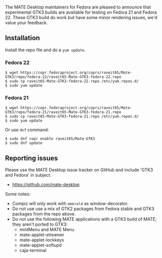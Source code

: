 <!--
.. link:
.. description:
.. tags: Releases,Fedora
.. date: 2015-06-11 22:30:30
.. title: MATE 1.10 with GTK3 for Fedora 21 and 22
.. slug: 2015-06-11-mate-1-10-with-gtk3-for-fedora-21-22
.. author: Wolfgang Ulbrich
-->

The MATE Desktop maintainers for Fedora are pleased to announce that experimental
GTK3 builds are available for testing on Fedora 21 and Fedora 22. These GTK3 build
do work but have some minor rendering issues, we'd value your feedback.

## Installation

Install the repo file and do a `yum update`.

### Fedora 22

    $ wget https://copr.fedoraproject.org/coprs/raveit65/Mate-GTK3/repo/fedora-22/raveit65-Mate-GTK3-fedora-22.repo
    $ sudo cp raveit65-Mate-GTK3-fedora-22.repo /etc/yum.repos.d/
    $ sudo yum update

### Fedora 21

    $ wget https://copr.fedoraproject.org/coprs/raveit65/Mate-GTK3/repo/fedora-21/raveit65-Mate-GTK3-fedora-21.repo
    $ sudo cp raveit65-Mate-GTK3-fedora-21.repo /etc/yum.repos.d/
    $ sudo yum update

Or use `dnf` command:

    $ sudo dnf copr enable raveit65/Mate-GTK3
    $ sudo dnf update

## Reporting issues

Please use the MATE Desktop issue tracker on GitHub and include 'GTK3 and Fedora'
in subject.

  * https://github.com/mate-desktop

Some notes:

  * Compiz will only work with `emerald` as window-decorator.
  * Do not use use a mix of GTK2 packages from Fedora stable and GTK3 packages from the
  repo above.
  * Do not use the following MATE applications with a GTK3 build of MATE; they aren't ported to GTK3:
    * mintMenu and MATE Menu
    * mate-applet-streamer
    * mate-applet-lockkeys
    * mate-applet-softupd
    * caja-terminal

